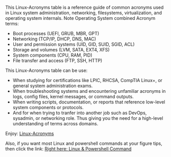 This Linux-Acronyms table is a reference guide of common acronyms used in Linux system administration, networking, filesystems, virtualization, and operating system internals. 
Note Operating System combined Acronym terms:
- Boot processes (UEFI, GRUB, MBR, GPT)
- Networking (TCP/IP, DHCP, DNS, MAC)
- User and permission systems (UID, GID, SUID, SGID, ACL)
- Storage and volumes (LVM, SATA, EXT4, XFS)
- System components (CPU, RAM, PID)
- File transfer and access (FTP, SSH, HTTP)

This Linux-Acronyms table can be use:
- When studying for certifications like LPIC, RHCSA, CompTIA Linux+, or general system administration exams.
- When troubleshooting systems and encountering unfamiliar acronyms in logs, config files, kernel messages, or command outputs.
- When writing scripts, documentation, or reports that reference low-level system components or protocols.
- And for when trying to tranfer into another job such as DevOps, sysadmin, or networking role. Thus giving you the need for a high-level understanding of terms across domains.

Enjoy: [Linux-Acronyms](https://github.com/axruffin2055/Linux-Acronyms/blob/main/Linux-Acronyms)

Also, if you want most Linux and powershell commands at your figure tips, then click the link:
[Right here: Linux & Powershell Command](https://github.com/axruffin2055/Linux-And-PowerShell-Commands)
